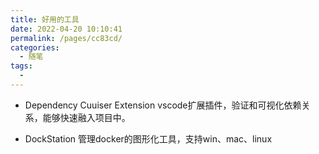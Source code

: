 ```yaml
---
title: 好用的工具
date: 2022-04-20 10:10:41
permalink: /pages/cc83cd/
categories:
  - 随笔
tags:
  - 
---
```

- Dependency Cuuiser Extension
vscode扩展插件，验证和可视化依赖关系，能够快速融入项目中。

- DockStation
管理docker的图形化工具，支持win、mac、linux